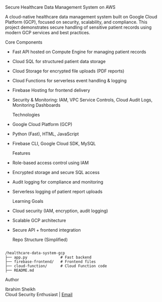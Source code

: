 
 Secure Healthcare Data Management System on AWS



A cloud-native healthcare data management system built on Google Cloud Platform (GCP), focused on security, scalability, and compliance. This project demonstrates secure handling of sensitive patient records using modern GCP services and best practices.

 Core Components

- Fast API hosted on Compute Engine for managing patient records
- Cloud SQL for structured patient data storage
- Cloud Storage for encrypted file uploads (PDF reports)
- Cloud Functions for serverless event handling & logging
- Firebase Hosting for frontend delivery
- Security & Monitoring: IAM, VPC Service Controls, Cloud Audit Logs, Monitoring Dashboards

  Technologies

- Google Cloud Platform (GCP)
- Python (Fast), HTML, JavaScript
- Firebase CLI, Google Cloud SDK, MySQL

  Features

- Role-based access control using IAM
- Encrypted storage and secure SQL access
- Audit logging for compliance and monitoring
- Serverless logging of patient report uploads

  Learning Goals

- Cloud security (IAM, encryption, audit logging)
- Scalable GCP architecture
- Secure API + frontend integration

  Repo Structure (Simplified)

```

/healthcare-data-system-gcp
├── app.py               # Fast backend
├── firebase-frontend/   # Frontend files
├── cloud-function/      # Cloud Function code
├── README.md

```

  Author

Ibrahim Sheikh  
Cloud Security Enthusiast | 
 [Email](mailto:isheikh@alumni.cmu.edu)

